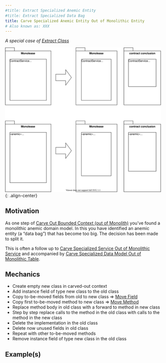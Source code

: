```yaml
---
#title: Extract Specialized Anemic Entity
#title: Extract Specialized Data Bag
title: Carve Specialized Anemic Entity Out of Monolithic Entity
# Also known as: XXX
---
```


*A special case of [Extract Class](https://refactoring.com/catalog/extractClass.html)*

![](../../images/domain-driven-refactorings/tactical-for-strategic/extract-specialized-anemic-entity.drawio.svg){: .align-center}

## Motivation

As one step of [Carve Out Bounded Context (out of Monolith)](../strategic/extract-bounded-context) you’ve found a monolithic anemic domain model. In this you have identified an anemic entity (a “data bag”) that has become too big. The decision has been made to split it.

This is often a follow up to [Carve Specialized Service Out of Monolithic Service](tactical-for-strategic/carve-specialized-service-out-of-monolithic-service) and accompanied by [Carve Specialized Data Model Out of Monolithic Table](tactical-for-strategic/extract-specialized-table).

## Mechanics

- Create empty new class in carved-out context
- Add instance field of type new class to the old class
- Copy to-be-moved fields from old to new class => [Move Field](https://refactoring.com/catalog/moveField.html)
- Copy first to-be-moved method to new class => [Move Method](https://refactoring.com/catalog/moveFunction.html)
- Replace method body in old class with a forward to method in new class
- Step by step replace calls to the method in the old class with calls to the method in the new class
- Delete the implementation in the old class
- Delete now unused fields in old class
- Repeat with other to-be-moved methods
- Remove instance field of type new class in the old class

## Example(s)
